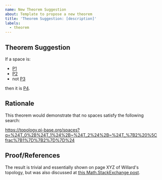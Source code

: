 ```yaml
---
name: New Theorem Suggestion
about: Template to propose a new theorem
title: 'Theorem Suggestion: [description]'
labels:
  - theorem
---
```


<!-- Modify the below template for your theorem suggestion -->

## Theorem Suggestion

If a space is:

- [P1](https://topology.pi-base.org/properties/P000001)
- [P2](https://topology.pi-base.org/properties/P000002)
- not [P3](https://topology.pi-base.org/properties/P000003)

then it is [P4](https://topology.pi-base.org/properties/P000004).

## Rationale

This theorem would demonstrate that no spaces satisfy the following search:

https://topology.pi-base.org/spaces?q=%24T_0%2B%24T_1%24%2B~%24T_2%24%2B~%24T_%7B2%20%5Cfrac%7B1%7D%7B2%7D%7D%24

## Proof/References

The result is trivial and essentially shown on page XYZ of Willard's topology, but was also discussed at [this Math.StackExchange post](https://math.stackexchange.com/questions/4778063).
